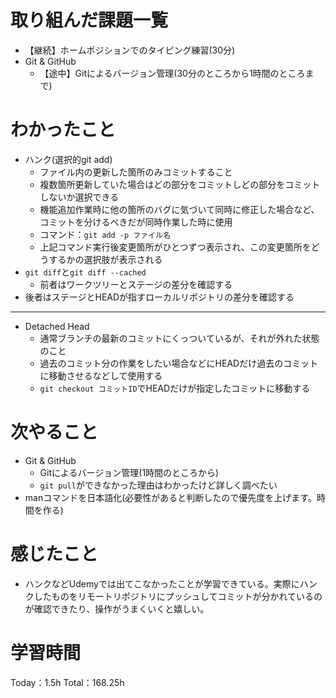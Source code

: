 # 取り組んだ課題一覧
- 【継続】ホームポジションでのタイピング練習(30分)
- Git & GitHub
	- 【途中】Gitによるバージョン管理(30分のところから1時間のところまで)

# わかったこと
- ハンク(選択的git add)
	- ファイル内の更新した箇所のみコミットすること
	- 複数箇所更新していた場合はどの部分をコミットしどの部分をコミットしないか選択できる
	- 機能追加作業時に他の箇所のバグに気づいて同時に修正した場合など、コミットを分けるべきだが同時作業した時に使用
	- コマンド：`git add -p ファイル名`
	- 上記コマンド実行後変更箇所がひとつずつ表示され、この変更箇所をどうするかの選択肢が表示される
 - `git diff`と`git diff --cached`
 	- 前者はワークツリーとステージの差分を確認する
  - 後者はステージとHEADが指すローカルリポジトリの差分を確認する
---
- Detached Head
	- 通常ブランチの最新のコミットにくっついているが、それが外れた状態のこと
	- 過去のコミット分の作業をしたい場合などにHEADだけ過去のコミットに移動させるなどして使用する
	- `git checkout コミットID`でHEADだけが指定したコミットに移動する

# 次やること
- Git & GitHub
	- Gitによるバージョン管理(1時間のところから)
	- `git pull`ができなかった理由はわかったけど詳しく調べたい
- manコマンドを日本語化(必要性があると判断したので優先度を上げます。時間を作る)

# 感じたこと
- ハンクなどUdemyでは出てこなかったことが学習できている。実際にハンクしたものをリモートリポジトリにプッシュしてコミットが分かれているのが確認できたり、操作がうまくいくと嬉しい。

# 学習時間
Today：1.5h Total：168.25h


